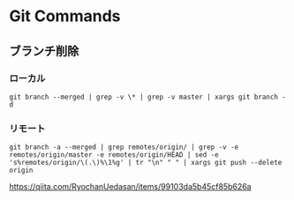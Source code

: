 # Git Commands

## ブランチ削除

### ローカル
```
git branch --merged | grep -v \* | grep -v master | xargs git branch -d
```

### リモート
```
git branch -a --merged | grep remotes/origin/ | grep -v -e remotes/origin/master -e remotes/origin/HEAD | sed -e 's%remotes/origin/\(.\)%\1%g' | tr "\n" " " | xargs git push --delete origin
```
https://qiita.com/RyochanUedasan/items/99103da5b45cf85b626a
